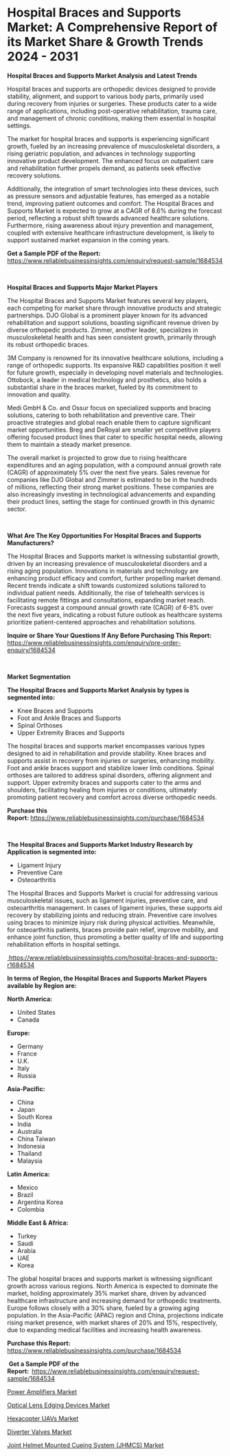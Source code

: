 <p><h1>Hospital Braces and Supports Market: A Comprehensive Report of its Market Share & Growth Trends 2024 - 2031</h1></p><p><strong>Hospital Braces and Supports Market Analysis and Latest Trends</strong></p>
<p><p>Hospital braces and supports are orthopedic devices designed to provide stability, alignment, and support to various body parts, primarily used during recovery from injuries or surgeries. These products cater to a wide range of applications, including post-operative rehabilitation, trauma care, and management of chronic conditions, making them essential in hospital settings.</p><p>The market for hospital braces and supports is experiencing significant growth, fueled by an increasing prevalence of musculoskeletal disorders, a rising geriatric population, and advances in technology supporting innovative product development. The enhanced focus on outpatient care and rehabilitation further propels demand, as patients seek effective recovery solutions.</p><p>Additionally, the integration of smart technologies into these devices, such as pressure sensors and adjustable features, has emerged as a notable trend, improving patient outcomes and comfort. The Hospital Braces and Supports Market is expected to grow at a CAGR of 8.6% during the forecast period, reflecting a robust shift towards advanced healthcare solutions. Furthermore, rising awareness about injury prevention and management, coupled with extensive healthcare infrastructure development, is likely to support sustained market expansion in the coming years.</p></p>
<p><strong>Get a Sample PDF of the Report:&nbsp;</strong> <a href="https://www.reliablebusinessinsights.com/enquiry/request-sample/1684534?utm_campaign=39&utm_medium=2&utm_source=Github&utm_content=ia&utm_term=16102024&utm_id=hospital-braces-and-supports">https://www.reliablebusinessinsights.com/enquiry/request-sample/1684534</a></p>
<p>&nbsp;</p>
<p><strong>Hospital Braces and Supports Major Market Players</strong></p>
<p><p>The Hospital Braces and Supports Market features several key players, each competing for market share through innovative products and strategic partnerships. DJO Global is a prominent player known for its advanced rehabilitation and support solutions, boasting significant revenue driven by diverse orthopedic products. Zimmer, another leader, specializes in musculoskeletal health and has seen consistent growth, primarily through its robust orthopedic braces.</p><p>3M Company is renowned for its innovative healthcare solutions, including a range of orthopedic supports. Its expansive R&D capabilities position it well for future growth, especially in developing novel materials and technologies. Ottobock, a leader in medical technology and prosthetics, also holds a substantial share in the braces market, fueled by its commitment to innovation and quality.</p><p>Medi GmbH & Co. and Ossur focus on specialized supports and bracing solutions, catering to both rehabilitation and preventive care. Their proactive strategies and global reach enable them to capture significant market opportunities. Breg and DeRoyal are smaller yet competitive players offering focused product lines that cater to specific hospital needs, allowing them to maintain a steady market presence.</p><p>The overall market is projected to grow due to rising healthcare expenditures and an aging population, with a compound annual growth rate (CAGR) of approximately 5% over the next five years. Sales revenue for companies like DJO Global and Zimmer is estimated to be in the hundreds of millions, reflecting their strong market positions. These companies are also increasingly investing in technological advancements and expanding their product lines, setting the stage for continued growth in this dynamic sector.</p></p>
<p>&nbsp;</p>
<p><strong>What Are The Key Opportunities For Hospital Braces and Supports Manufacturers?</strong></p>
<p><p>The Hospital Braces and Supports market is witnessing substantial growth, driven by an increasing prevalence of musculoskeletal disorders and a rising aging population. Innovations in materials and technology are enhancing product efficacy and comfort, further propelling market demand. Recent trends indicate a shift towards customized solutions tailored to individual patient needs. Additionally, the rise of telehealth services is facilitating remote fittings and consultations, expanding market reach. Forecasts suggest a compound annual growth rate (CAGR) of 6-8% over the next five years, indicating a robust future outlook as healthcare systems prioritize patient-centered approaches and rehabilitation solutions.</p></p>
<p><strong>Inquire or Share Your Questions If Any Before Purchasing This Report:</strong> <a href="https://www.reliablebusinessinsights.com/enquiry/pre-order-enquiry/1684534?utm_campaign=39&utm_medium=2&utm_source=Github&utm_content=ia&utm_term=16102024&utm_id=hospital-braces-and-supports">https://www.reliablebusinessinsights.com/enquiry/pre-order-enquiry/1684534</a></p>
<p>&nbsp;</p>
<p><strong>Market Segmentation</strong></p>
<p><strong>The Hospital Braces and Supports Market Analysis by types is segmented into:</strong></p>
<p><ul><li>Knee Braces and Supports</li><li>Foot and Ankle Braces and Supports</li><li>Spinal Orthoses</li><li>Upper Extremity Braces and Supports</li></ul></p>
<p><p>The hospital braces and supports market encompasses various types designed to aid in rehabilitation and provide stability. Knee braces and supports assist in recovery from injuries or surgeries, enhancing mobility. Foot and ankle braces support and stabilize lower limb conditions. Spinal orthoses are tailored to address spinal disorders, offering alignment and support. Upper extremity braces and supports cater to the arms and shoulders, facilitating healing from injuries or conditions, ultimately promoting patient recovery and comfort across diverse orthopedic needs.</p></p>
<p><strong>Purchase this Report:&nbsp;</strong><a href="https://www.reliablebusinessinsights.com/purchase/1684534?utm_campaign=39&utm_medium=2&utm_source=Github&utm_content=ia&utm_term=16102024&utm_id=hospital-braces-and-supports">https://www.reliablebusinessinsights.com/purchase/1684534</a></p>
<p>&nbsp;</p>
<p><strong>The Hospital Braces and Supports Market Industry Research by Application is segmented into:</strong></p>
<p><ul><li>Ligament Injury</li><li>Preventive Care</li><li>Osteoarthritis</li></ul></p>
<p><p>The Hospital Braces and Supports Market is crucial for addressing various musculoskeletal issues, such as ligament injuries, preventive care, and osteoarthritis management. In cases of ligament injuries, these supports aid recovery by stabilizing joints and reducing strain. Preventive care involves using braces to minimize injury risk during physical activities. Meanwhile, for osteoarthritis patients, braces provide pain relief, improve mobility, and enhance joint function, thus promoting a better quality of life and supporting rehabilitation efforts in hospital settings.</p></p>
<p><a href="https://www.reliablebusinessinsights.com/hospital-braces-and-supports-r1684534?utm_campaign=39&utm_medium=2&utm_source=Github&utm_content=ia&utm_term=16102024&utm_id=hospital-braces-and-supports">&nbsp;https://www.reliablebusinessinsights.com/hospital-braces-and-supports-r1684534</a></p>
<p><strong>In terms of Region, the Hospital Braces and Supports Market Players available by Region are:</strong></p>
<p>
    <p> <strong> North America: </strong>
        <ul>
            <li>United States</li>
            <li>Canada</li>
        </ul>
        </p> 
    <p> <strong> Europe: </strong>
        <ul>
            <li>Germany</li>
            <li>France</li>
            <li>U.K.</li>
            <li>Italy</li>
            <li>Russia</li>
        </ul>
        </p> 
    <p> <strong> Asia-Pacific: </strong>
        <ul>
            <li>China</li>
            <li>Japan</li>
            <li>South Korea</li>
            <li>India</li>
            <li>Australia</li>
            <li>China Taiwan</li>
            <li>Indonesia</li>
            <li>Thailand</li>
            <li>Malaysia</li>
        </ul>
        </p> 
    <p> <strong> Latin America: </strong>
        <ul>
            <li>Mexico</li>
            <li>Brazil</li>
            <li>Argentina Korea</li>
            <li>Colombia</li>
        </ul>
        </p> 
    <p> <strong> Middle East & Africa: </strong>
        <ul>
            <li>Turkey</li>
            <li>Saudi</li>
            <li>Arabia</li>
            <li>UAE</li>
            <li>Korea</li>
        </ul>
    </p>
    </p>
<p><p>The global hospital braces and supports market is witnessing significant growth across various regions. North America is expected to dominate the market, holding approximately 35% market share, driven by advanced healthcare infrastructure and increasing demand for orthopedic treatments. Europe follows closely with a 30% share, fueled by a growing aging population. In the Asia-Pacific (APAC) region and China, projections indicate rising market presence, with market shares of 20% and 15%, respectively, due to expanding medical facilities and increasing health awareness.</p></p>
<p><strong>Purchase this Report: </strong><a href="https://www.reliablebusinessinsights.com/purchase/1684534?utm_campaign=39&utm_medium=2&utm_source=Github&utm_content=ia&utm_term=16102024&utm_id=hospital-braces-and-supports">https://www.reliablebusinessinsights.com/purchase/1684534</a></p>
<p>&nbsp;<strong>Get a Sample PDF of the Report:&nbsp;&nbsp;</strong><a href="https://www.reliablebusinessinsights.com/enquiry/request-sample/1684534?utm_campaign=39&utm_medium=2&utm_source=Github&utm_content=ia&utm_term=16102024&utm_id=hospital-braces-and-supports">https://www.reliablebusinessinsights.com/enquiry/request-sample/1684534</a></p>
<p><strong></strong></p>
<p><p><a href="https://issuu.com/reportprime-2/docs/power-amplifiers-market-size-2030.p_467c459fd9bed3?utm_campaign=39&utm_medium=2&utm_source=Github&utm_content=ia&utm_term=16102024&utm_id=hospital-braces-and-supports">Power Amplifiers Market</a></p><p><a href="https://www.linkedin.com/pulse/strategic-insights-global-optical-lens-edging-devices-market-yadkc?utm_campaign=39&utm_medium=2&utm_source=Github&utm_content=ia&utm_term=16102024&utm_id=hospital-braces-and-supports">Optical Lens Edging Devices Market</a></p><p><a href="https://github.com/KejsiLoshi121/Market-Research-Report-List-1/blob/main/hexacopter-uavs-market.md?utm_campaign=39&utm_medium=2&utm_source=Github&utm_content=ia&utm_term=16102024&utm_id=hospital-braces-and-supports">Hexacopter UAVs Market</a></p><p><a href="https://issuu.com/reportprime-2/docs/diverter-valves-market-size-2030.pp_a908673c8091bb?utm_campaign=39&utm_medium=2&utm_source=Github&utm_content=ia&utm_term=16102024&utm_id=hospital-braces-and-supports">Diverter Valves Market</a></p><p><a href="https://www.linkedin.com/pulse/joint-helmet-mounted-cueing-system-jhmcs-market-essentials-ibswc?utm_campaign=39&utm_medium=2&utm_source=Github&utm_content=ia&utm_term=16102024&utm_id=hospital-braces-and-supports">Joint Helmet Mounted Cueing System (JHMCS) Market</a></p></p>